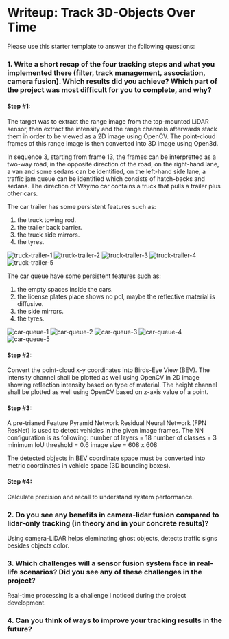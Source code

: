 # Writeup: Track 3D-Objects Over Time

Please use this starter template to answer the following questions:

### 1. Write a short recap of the four tracking steps and what you implemented there (filter, track management, association, camera fusion). Which results did you achieve? Which part of the project was most difficult for you to complete, and why?
#### Step #1:
  The target was to extract the range image from the top-mounted LiDAR sensor, then extract the intensity and the range channels afterwards stack them in order to be viewed as a 2D image using OpenCV. The point-cloud frames of this range image is then converted into 3D image using Open3d.

  In sequence 3, starting from frame 13, the frames can be interpretted as a two-way road, in the opposite direction of the road, on the right-hand lane, a van and some sedans can be identified, on the left-hand side lane, a traffic jam queue can be identified which consists of hatch-backs and sedans. The direction of Waymo car contains a truck that pulls a trailer plus other cars.

  The car trailer has some persistent features such as:
  1. the truck towing rod.
  2. the trailer back barrier.
  3. the truck side mirrors.
  4. the tyres.

![truck-trailer-1](img/10.png "truck-trailer-1]")
![truck-trailer-2](img/11.png "truck-trailer-2]")
![truck-trailer-3](img/12.png "truck-trailer-3]")
![truck-trailer-4](img/13.png "truck-trailer-4]")
![truck-trailer-5](img/14.png "truck-trailer-5]")


  The car queue have some persistent features such as:
  1. the empty spaces inside the cars.
  2. the license plates place shows no pcl, maybe the reflective material is diffusive.
  3. the side mirrors.
  4. the tyres.

![car-queue-1](img/20.png "car-queue-1]")
![car-queue-2](img/21.png "car-queue-2]")
![car-queue-3](img/22.png "car-queue-3]")
![car-queue-4](img/23.png "car-queue-4]")
![car-queue-5](img/24.png "car-queue-5]")

#### Step #2:
  Convert the point-cloud x-y coordinates into Birds-Eye View (BEV). The intensity channel shall be plotted as well using OpenCV in 2D image showing reflection intensity based on type of material. The height channel shall be plotted as well using OpenCV based on z-axis value of a point.

#### Step #3:
  A pre-trianed Feature Pyramid Network Residual Neural Network (FPN ResNet) is used to detect vehicles in the given image frames.
  The NN configuration is as following:
    number of layers = 18
    number of classes = 3
    minimum IoU threshold = 0.6
    image size = 608 x 608

  The detected objects in BEV coordinate space must be converted into metric coordinates in vehicle space (3D bounding boxes).

#### Step #4:
  Calculate precision and recall to understand system performance.

### 2. Do you see any benefits in camera-lidar fusion compared to lidar-only tracking (in theory and in your concrete results)?
Using camera-LiDAR helps eleminating ghost objects, detects traffic signs besides objects color.

### 3. Which challenges will a sensor fusion system face in real-life scenarios? Did you see any of these challenges in the project?
Real-time processing is a challenge I noticed during the project development.

### 4. Can you think of ways to improve your tracking results in the future?
